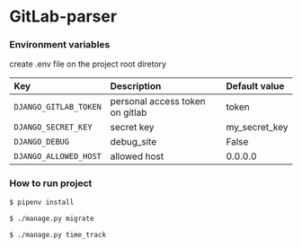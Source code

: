 GitLab-parser
==============================

### Environment variables
create .env file on the project root diretory

| Key    | Description   |    Default value  |
| :---         |     :---      |          :--- |
| `DJANGO_GITLAB_TOKEN`  | personal access token on gitlab  | token |
| `DJANGO_SECRET_KEY`  | secret key  | my_secret_key |
| `DJANGO_DEBUG`  | debug_site  | False |
| `DJANGO_ALLOWED_HOST`  | allowed host  | 0.0.0.0 |

### How to run project
```.bash
$ pipenv install
``` 
```.bash
$ ./manage.py migrate
``` 
```.bash
$ ./manage.py time_track
``` 
